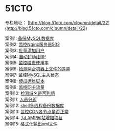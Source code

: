 # 51CTO

专栏地址： [http://blog.51cto.com/cloumn/detail/22](http://blog.51cto.com/cloumn/detail/22)

案例1: [备份MySQL数据库](https://github.com/aminglinux/shell20/blob/master/1.md)
</br>
案例2: [监控Nginx服务器502](https://github.com/aminglinux/shell20/blob/master/2.md)
</br>
案例3: [批量添加用户](https://github.com/aminglinux/shell20/blob/master/3.md)
</br>
案例4: [自动封/解封IP](https://github.com/aminglinux/shell20/blob/master/4.md)
</br>
案例5: [监控磁盘使用率](https://github.com/aminglinux/shell20/blob/master/5.md)
</br>
案例6: [检测两台机器上文件的差异](https://github.com/aminglinux/shell20/blob/master/6.md)
</br>
案例7: [监控MySQL主从状态](https://github.com/aminglinux/shell20/blob/master/7.md)
</br>
案例8: [傻瓜运维脚本](https://github.com/aminglinux/shell20/blob/master/8.md)
</br>
案例9: [监控网卡流量](https://github.com/aminglinux/shell20/blob/master/9.md)
</br>
案例10: [检测域名是否到期](https://github.com/aminglinux/shell20/blob/master/10.md)
</br>
案例11: [人员分组](https://github.com/aminglinux/shell20/blob/master/11.md)
</br>
案例12: [shell多线程备份数据库](https://github.com/aminglinux/shell20/blob/master/12.md)
</br>
案例13: [监控CDN各节点是否正常](https://github.com/aminglinux/shell20/blob/master/13.md)
</br>
案例14: [为LAMP网站增加项目](https://github.com/aminglinux/shell20/blob/master/14.md)
</br>
案例15: [格式化输出xml文件](https://github.com/aminglinux/shell20/blob/master/15.md)
</br>
